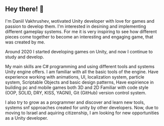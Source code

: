 ## Hey there! 👋
I'm Daniil Vakhrushev, мotivated Unity developer with love for games and passion to develop them. I'm interested in desining and implementing different gameplay systems. For me it is very inspiring to see how different pieces come together to become an interesting and engaging game, that was created by me.  

Around 2020 I started developing games on Unity, and now I continue to study and develop.

My main skills are C# programming and using different tools and systems Unity engine offers. I am familiar with all the basic tools of the engine. Have experience working with animations, UI, localization system, particle system, Scriptable Objects and basic design patterns,
Have expirience in building pc and mobile games both 3D and 2D
Familiar with code style (OOP, SOLID, DRY, KISS, YAGNI), Git (GitHub) version control system.

I also try to grow as a programmer and discover and learn new tools, systems snf spproaches created for unity by other developers. Now, due to moving to Israel and aquiring citizenship, I am looking for new opportunities as a Unity developer.
